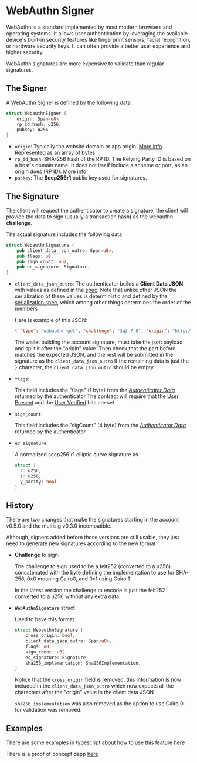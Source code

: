# WebAuthn Signer

WebAuthn is a standard implemented by most modern browsers and operating systems. It allows user authentication by leveraging the available device's built-in security features like fingerprint sensors, facial recognition, or hardware security keys. It can often provide a better user experience and higher security.

WebAuthn signatures are more expensive to validate than regular signatures.

## The Signer

A WebAuthn Signer is defined by the following data:

```rust
struct WebauthnSigner {
    origin: Span<u8>,
    rp_id_hash: u256,
    pubkey: u256
}
```

- `origin`: Typically the website domain or app origin. [More info](https://www.w3.org/TR/webauthn/). Represented as an array of bytes
- `rp_id_hash`: SHA-256 hash of the RP ID. The Relying Party ID is based on a host's domain name. It does not itself include a scheme or port, as an origin does (RP ID). [More info](https://www.w3.org/TR/webauthn/)
- `pubkey`: The **Secp256r1** public key used for signatures.

## The Signature

The client will request the authenticator to create a signature, the client will provide the data to sign (usually a transaction hash) as the webauthn **challenge**.

The actual signature includes the following data

```rust
struct WebauthnSignature {
    pub client_data_json_outro: Span<u8>,
    pub flags: u8,
    pub sign_count: u32,
    pub ec_signature: Signature,
}
```

- `client_data_json_outro`:
  The authenticator builds a **Client Data JSON** with values as defined in the [spec](https://www.w3.org/TR/webauthn/#dictdef-collectedclientdata). Note that unlike other JSON the serialization of these values is deterministic and defined by the [serialization spec](https://www.w3.org/TR/webauthn/#clientdatajson-verification), which among other things determines the order of the members

  Here is example of this JSON:

  ```json
  { "type": "webauthn.get", "challenge": "3q2-7_8", "origin": "http://argent.xyz", "crossOrigin": false }
  ```

  The wallet building the account signature, must take the json payload and split it after the "origin" value.
  Then check that the part before matches the expected JSON, and the rest will be submitted in the signature as the `client_data_json_outro`
  If the remaining data is just the `}` character, the `client_data_json_outro` should be empty

- `flags`:

  This field includes the "flags" (1 byte) from the _[Authenticator Data](https://www.w3.org/TR/webauthn/#sctn-authenticator-data)_ returned by the authenticator
  The contract will require that the [User Present](https://www.w3.org/TR/webauthn/#concept-user-present) and the [User Verified](https://www.w3.org/TR/webauthn/#concept-user-verified) bits are set

- `sign_count`:

  This field includes the "sigCount" (4 byte) from the _[Authenticator Data](https://www.w3.org/TR/webauthn/#sctn-authenticator-data)_ returned by the authenticator

- `ec_signature`:

  A normalized secp256 r1 elliptic curve signature as

  ```rust
  struct {
    r: u256,
    s: u256,
    y_parity: bool
  }
  ```

## History

There are two changes that make the signatures starting in the account v0.5.0 and the multisig v0.3.0 incompatible.

Although, signers added before those versions are still usable, they just need to generate new signatures according to the new format

- **Challenge** to sign:

  The challenge to sign used to be a felt252 (converted to a u256) concatenated with the byte defining the implementation to use for SHA-256, 0x0 meaning Cairo0, and 0x1 using Cairo 1

  In the latest version the challenge to encode is just the felt252 converted to a u256 without any extra data.

- **`WebAuthnSignature`** struct

  Used to have this format

  ```rust
  struct WebauthnSignature {
      cross_origin: bool,
      client_data_json_outro: Span<u8>,
      flags: u8,
      sign_count: u32,
      ec_signature: Signature,
      sha256_implementation: Sha256Implementation,
  }
  ```

  Notice that the `cross_origin` field is removed, this information is now included in the `client_data_json_outro` which now expects all the characters after the "origin" value in the client data JSON

  `sha256_implementation` was also removed as the option to use Cairo 0 for validation was removed.

## Examples

There are some examples in typescript about how to use this feature [here](../lib/signers/webauthn.ts/)

There is a proof of concept dapp [here](../examples/webauthn/)
